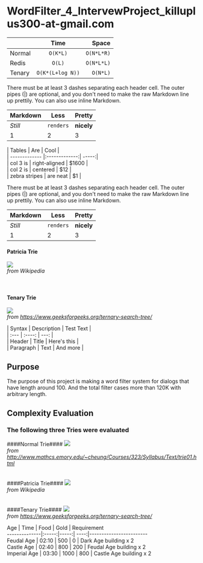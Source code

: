# WordFilter_4_IntervewProject_killuplus300-at-gmail.com

|           	|Time          |Space    |
| ------------- |:-------------:| --------:|
| Normal        | `O(K*L)`        | `O(N*L*R)` |
| Redis         | `O(L)`          | `O(N*L*L)` |
| Tenary        | `O(K*(L+log N))`| `O(N*L)`   |

There must be at least 3 dashes separating each header cell.
The outer pipes (|) are optional, and you don't need to make the 
raw Markdown line up prettily. You can also use inline Markdown.

Markdown | Less | Pretty
--- | --- | ---
*Still* | `renders` | **nicely**
1 | 2 | 3

| Tables        | Are           | Cool  |<br/>
| ------------- |:-------------:| -----:|<br/>
| col 3 is      | right-aligned | $1600 |<br/>
| col 2 is      | centered      |   $12 |<br/>
| zebra stripes | are neat      |    $1 |<br/>

There must be at least 3 dashes separating each header cell.
The outer pipes (|) are optional, and you don't need to make the 
raw Markdown line up prettily. You can also use inline Markdown.

Markdown | Less | Pretty
--- | --- | ---
*Still* | `renders` | **nicely**
1 | 2 | 3

#### Patricia Trie ####
![](https://i.imgur.com/8LKCr0t.png) <br/>
*from Wikipedia*
<br/>
<br/>
<br/>
#### Tenary Trie ####
![](https://i.imgur.com/8LKCr0t.png) <br/>
*from https://www.geeksforgeeks.org/ternary-search-tree/*

| Syntax      | Description | Test Text     |<br/>
| :---        |    :----:   |          ---: |<br/>
| Header      | Title       | Here's this   |<br/>
| Paragraph   | Text        | And more      |<br/>
## Purpose ##
The purpose of this project is making a word filter system for dialogs that have length around 100. And the total filter cases more than 120K with arbitrary length.  


## Complexity Evaluation ##
### The following three Tries were evaluated ###
####Normal Trie####
![](https://i.imgur.com/BQ6VJ03.png) <br/>
*from http://www.mathcs.emory.edu/~cheung/Courses/323/Syllabus/Text/trie01.html*
<br/>
<br/>
<br/>
####Patricia Trie####
![](https://i.imgur.com/8LKCr0t.png) <br/>
*from Wikipedia*
<br/>
<br/>
<br/>
####Tenary Trie####
![](https://i.imgur.com/8LKCr0t.png) <br/>
*from https://www.geeksforgeeks.org/ternary-search-tree/*


Age           | Time  | Food | Gold | Requirement<br/>
--------------|:-----:|-----:| ----:|------------------------<br/>
Feudal Age    | 02:10 |  500 |    0 | Dark Age building x 2<br/>
Castle Age    | 02:40 |  800 |  200 | Feudal Age building x 2<br/>
Imperial Age  | 03:30 | 1000 |  800 | Castle Age building x 2   <br/>


